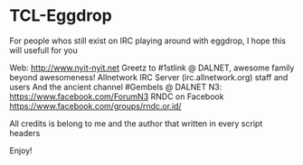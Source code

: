 TCL-Eggdrop
===========

For people whos still exist on IRC playing around with eggdrop, I hope this will usefull for you

Web: http://www.nyit-nyit.net
Greetz to #1stlink @ DALNET, awesome family beyond awesomeness!
Allnetwork IRC Server (irc.allnetwork.org) staff and users
And the ancient channel #Gembels @ DALNET
N3: https://www.facebook.com/ForumN3
RNDC on Facebook https://www.facebook.com/groups/rndc.or.id/

All credits is belong to me and the author that written in every script headers

Enjoy!

